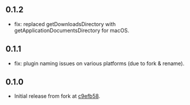## 0.1.2
  - fix: replaced getDownloadsDirectory with getApplicationDocumentsDirectory for macOS.

## 0.1.1
  - fix: plugin naming issues on various platforms (due to fork & rename).

## 0.1.0
  - Initial release from fork at [c9efb58](https://github.com/atsign-foundation/at_file_saver/commit/c0ea84007896c6014c72785a8bcde0e9c53dc804).